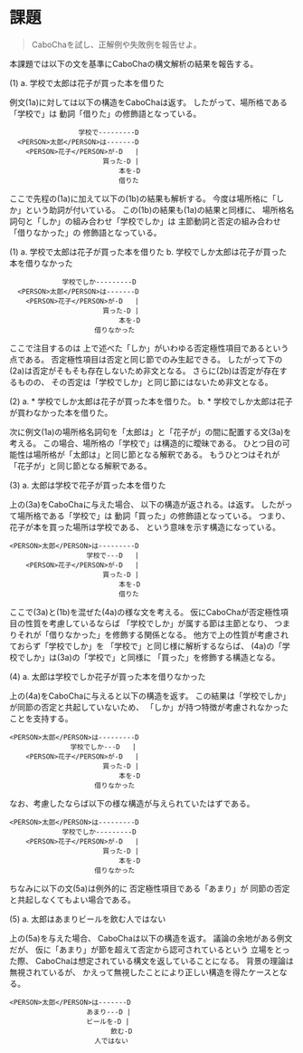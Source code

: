 # 課題

> CaboChaを試し、正解例や失敗例を報告せよ。

本課題では以下の文を基準にCaboChaの構文解析の結果を報告する。

(1) a.  学校で太郎は花子が買った本を借りた

例文(1a)に対しては以下の構造をCaboChaは返す。
したがって、場所格である「学校で」は
動詞「借りた」の修飾語となっている。

```
                 学校で---------D
  <PERSON>太郎</PERSON>は-------D
    <PERSON>花子</PERSON>が-D   |
                       買った-D |
                           本を-D
                           借りた
```

ここで先程の(1a)に加えて以下の(1b)の結果も解析する。
今度は場所格に「しか」という助詞が付いている。
この(1b)の結果も(1a)の結果と同様に、
場所格名詞句と「しか」の組み合わせ「学校でしか」は
主節動詞と否定の組み合わせ「借りなかった」の
修飾語となっている。

(1) a.  学校で太郎は花子が買った本を借りた
    b.  学校でしか太郎は花子が買った本を借りなかった

```
             学校でしか---------D
  <PERSON>太郎</PERSON>は-------D
    <PERSON>花子</PERSON>が-D   |
                       買った-D |
                           本を-D
                     借りなかった
```

ここで注目するのは
上で述べた「しか」がいわゆる否定極性項目であるという点である。
否定極性項目は否定と同じ節でのみ生起できる。
したがって下の(2a)は否定がそもそも存在しないため非文となる。
さらに(2b)は否定が存在するものの、
その否定は「学校でしか」と同じ節にはないため非文となる。

(2) a.  \* 学校でしか太郎は花子が買った本を借りた。
    b.  \* 学校でしか太郎は花子が買わなかった本を借りた。

次に例文(1a)の場所格名詞句を「太郎は」と「花子が」の間に配置する文(3a)を考える。
この場合、場所格の「学校で」は構造的に曖昧である。
ひとつ目の可能性は場所格が「太郎は」と同じ節となる解釈である。
もうひとつはそれが「花子が」と同じ節となる解釈である。

(3) a.  太郎は学校で花子が買った本を借りた

上の(3a)をCaboChaに与えた場合、
以下の構造が返される。は返す。
したがって場所格である「学校で」は
動詞「買った」の修飾語となっている。
つまり、花子が本を買った場所は学校である、
という意味を示す構造になっている。

```
<PERSON>太郎</PERSON>は---------D
                   学校で---D   |
    <PERSON>花子</PERSON>が-D   |
                       買った-D |
                           本を-D
                           借りた
```

ここで(3a)と(1b)を混ぜた(4a)の様な文を考える。
仮にCaboChaが否定極性項目の性質を考慮しているならば
「学校でしか」が属する節は主節となり、
つまりそれが「借りなかった」を修飾する関係となる。
他方で上の性質が考慮されておらず「学校でしか」を
「学校で」と同じ様に解析するならば、
(4a)の「学校でしか」は(3a)の「学校で」と同様に
「買った」を修飾する構造となる。

(4) a.  太郎は学校でしか花子が買った本を借りなかった

上の(4a)をCaboChaに与えると以下の構造を返す。
この結果は「学校でしか」が同節の否定と共起していないため、
「しか」が持つ特徴が考慮されなかったことを支持する。

```
<PERSON>太郎</PERSON>は---------D
               学校でしか---D   |
    <PERSON>花子</PERSON>が-D   |
                       買った-D |
                           本を-D
                     借りなかった
```

なお、考慮したならば以下の様な構造が与えられていたはずである。

```
<PERSON>太郎</PERSON>は---------D
             学校でしか---------D
    <PERSON>花子</PERSON>が-D   |
                       買った-D |
                           本を-D
                     借りなかった
```

ちなみに以下の文(5a)は例外的に
否定極性項目である「あまり」が
同節の否定と共起しなくてもよい場合である。

(5) a.  太郎はあまりビールを飲む人ではない

上の(5a)を与えた場合、
CaboChaは以下の構造を返す。
議論の余地がある例文だが、
仮に「あまり」が節を超えて否定から認可されているという
立場をとった際、
CaboChaは想定されている構文を返していることになる。
背景の理論は無視されているが、
かえって無視したことにより正しい構造を得たケースとなる。

```
<PERSON>太郎</PERSON>は-------D
                   あまり---D |
                   ビールを-D |
                         飲む-D
                     人ではない
```
